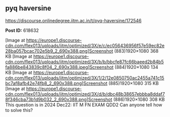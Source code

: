 ## pyq haversine
https://discourse.onlinedegree.iitm.ac.in/t/pyq-haversine/172546


**Post ID:** 618632

[Image at https://europe1.discourse-cdn.com/flex013/uploads/iitm/optimized/3X/e/c/ec056436956f57e59ec82e28ba057bcac702e5b9_2_690x388.png]Screenshot (883)1920×1080 368 KB
[Image at https://europe1.discourse-cdn.com/flex013/uploads/iitm/optimized/3X/b/b/bbcfe87fc66baeed2b84b5fa886be843839c8f04_2_690x388.jpeg]Screenshot (884)1920×1080 134 KB
[Image at https://europe1.discourse-cdn.com/flex013/uploads/iitm/optimized/3X/1/2/12e0850750ac2455a741c15bc7af8afb42e74fb8_2_690x388.png]Screenshot (885)1920×1080 315 KB
[Image at https://europe1.discourse-cdn.com/flex013/uploads/iitm/optimized/3X/d/b/dbc48b38657ebbba8ddaf78f346cba73b1d9b032_2_690x388.png]Screenshot (886)1920×1080 308 KB
This question is in 2024 Dec22: IIT M FN EXAM QDD2
Can anyone tell how to solve this?
